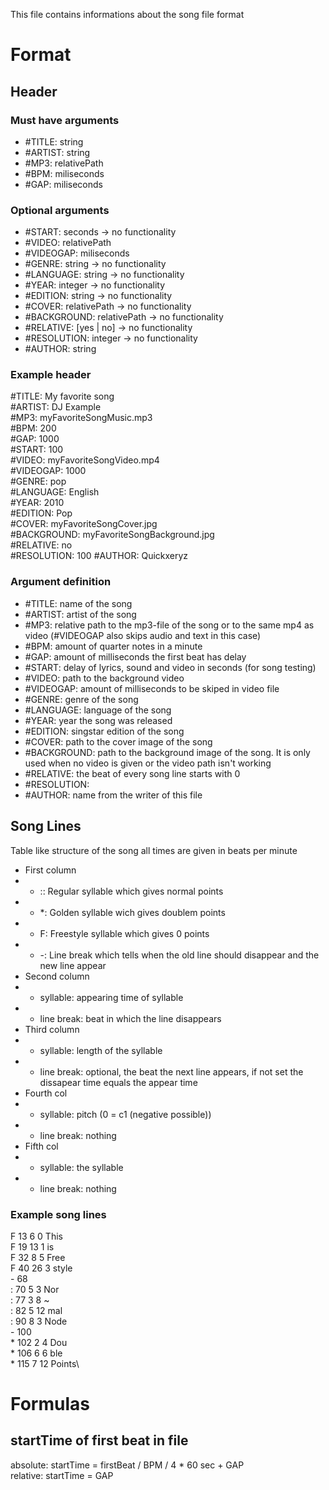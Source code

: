 This file contains informations about the song file format
# Format
## Header
### Must have arguments
- #TITLE: string
- #ARTIST: string
- #MP3: relativePath
- #BPM: miliseconds
- #GAP: miliseconds

### Optional arguments 
- #START: seconds -> no functionality
- #VIDEO: relativePath
- #VIDEOGAP: miliseconds
- #GENRE: string -> no functionality
- #LANGUAGE: string -> no functionality
- #YEAR: integer -> no functionality
- #EDITION: string -> no functionality
- #COVER: relativePath -> no functionality
- #BACKGROUND: relativePath -> no functionality
- #RELATIVE: [yes | no] -> no functionality
- #RESOLUTION: integer -> no functionality
- #AUTHOR: string

### Example header
#TITLE: My favorite song\
#ARTIST: DJ Example\
#MP3: myFavoriteSongMusic.mp3\
#BPM: 200\
#GAP: 1000\
#START: 100\
#VIDEO: myFavoriteSongVideo.mp4\
#VIDEOGAP: 1000\
#GENRE: pop\
#LANGUAGE: English\
#YEAR: 2010\
#EDITION: Pop\
#COVER: myFavoriteSongCover.jpg\
#BACKGROUND: myFavoriteSongBackground.jpg\
#RELATIVE: no\
#RESOLUTION: 100
#AUTHOR: Quickxeryz

### Argument definition
- #TITLE: name of the song
- #ARTIST: artist of the song
- #MP3: relative path to the mp3-file of the song or to the same mp4 as video (#VIDEOGAP also skips audio and text in this case)
- #BPM: amount of quarter notes in a minute
- #GAP: amount of milliseconds the first beat has delay 
- #START: delay of lyrics, sound and video in seconds (for song testing)
- #VIDEO: path to the background video
- #VIDEOGAP: amount of milliseconds to be skiped in video file
- #GENRE: genre of the song
- #LANGUAGE: language of the song
- #YEAR: year the song was released
- #EDITION: singstar edition of the song
- #COVER: path to the cover image of the song
- #BACKGROUND: path to the background image of the song. It is only used when no video is given or the video path isn't working
- #RELATIVE: the beat of every song line starts with 0 
- #RESOLUTION:
- #AUTHOR: name from the writer of this file

## Song Lines
Table like structure of the song all times are given in beats per minute
- First column
- - :: Regular syllable which gives normal points
- - \*: Golden syllable wich gives doublem points
- - F: Freestyle syllable which gives 0 points
- - \-: Line break which tells when the old line should disappear and the new line appear
- Second column 
- - syllable: appearing time of syllable
- - line break: beat in which the line disappears
- Third column
- - syllable: length of the syllable
- - line break: optional, the beat the next line appears, if not set the dissapear time equals the appear time
- Fourth col
- - syllable: pitch (0 = c1 (negative possible))
- - line break: nothing
- Fifth col
- - syllable: the syllable
- - line break: nothing

### Example song lines
F 13 6 0 This\
F 19 13 1  is\
F 32 8 5  Free\
F 40 26 3 style\
\- 68\
: 70 5 3 Nor\
: 77 3 8 ~\
: 82 5 12 mal\
: 90 8 3  Node\
\- 100\
\* 102 2 4 Dou\
\* 106 6 6 ble\
\* 115 7 12 Points\

# Formulas
## startTime of first beat in file
absolute: startTime = firstBeat / BPM / 4 * 60 sec + GAP\
relative: startTime = GAP